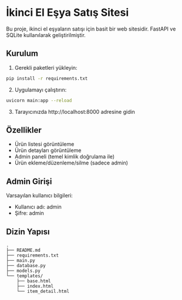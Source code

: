 # İkinci El Eşya Satış Sitesi

Bu proje, ikinci el eşyaların satışı için basit bir web sitesidir. FastAPI ve SQLite kullanılarak geliştirilmiştir.

## Kurulum

1. Gerekli paketleri yükleyin:
```bash
pip install -r requirements.txt
```

2. Uygulamayı çalıştırın:
```bash
uvicorn main:app --reload
```

3. Tarayıcınızda http://localhost:8000 adresine gidin

## Özellikler

- Ürün listesi görüntüleme
- Ürün detayları görüntüleme
- Admin paneli (temel kimlik doğrulama ile)
- Ürün ekleme/düzenleme/silme (sadece admin)

## Admin Girişi

Varsayılan kullanıcı bilgileri:
- Kullanıcı adı: admin
- Şifre: admin

## Dizin Yapısı

```
.
├── README.md
├── requirements.txt
├── main.py
├── database.py
├── models.py
└── templates/
    ├── base.html
    ├── index.html
    └── item_detail.html
```
